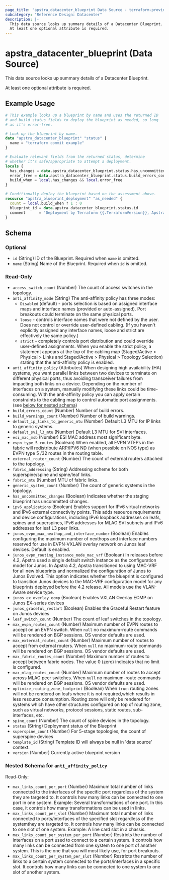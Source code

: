 ```yaml
---
page_title: "apstra_datacenter_blueprint Data Source - terraform-provider-apstra"
subcategory: "Reference Design: Datacenter"
description: |-
  This data source looks up summary details of a Datacenter Blueprint.
  At least one optional attribute is required.
---
```


# apstra_datacenter_blueprint (Data Source)

This data source looks up summary details of a Datacenter Blueprint.

At least one optional attribute is required.


## Example Usage

```terraform
# This example looks up a blueprint by name and uses the returned ID
# and build status fields to deploy the blueprint as needed, so long
# as it's error-free.

# Look up the blueprint by name.
data "apstra_datacenter_blueprint" "status" {
  name = "terraform commit example"
}

# Evaluate relevant fields from the returned status, determine
# whether it's safe/appropriate to attempt a deployment.
locals {
  has_changes = data.apstra_datacenter_blueprint.status.has_uncommitted_changes
  error_free = data.apstra_datacenter_blueprint.status.build_errors_count == 0
  build_when = local.has_changes && local.error_free
}

# Conditionally deploy the blueprint based on the assessment above.
resource "apstra_blueprint_deployment" "as_needed" {
  count = local.build_when ? 1 : 0
  blueprint_id = data.apstra_datacenter_blueprint.status.id
  comment      = "Deployment by Terraform {{.TerraformVersion}}, Apstra provider {{.ProviderVersion}}, User $USER."
}
```

<!-- schema generated by tfplugindocs -->
## Schema

### Optional

- `id` (String) ID of the Blueprint. Required when `name` is omitted.
- `name` (String) Name of the Blueprint. Required when `id` is omitted.

### Read-Only

- `access_switch_count` (Number) The count of access switches in the topology.
- `anti_affinity_mode` (String) The anti-affinity policy has three modes:
	* `Disabled` (default) - ports selection is based on assigned interface maps and interface names (provided or auto-assigned). Port breakouts could terminate on the same physical ports.
	* `loose` - controls interface names that were not defined by the user. Does not control or override user-defined cabling. (If you haven't explicitly assigned any interface names, loose and strict are effectively the same policy.)
	* `strict` - completely controls port distribution and could override user-defined assignments. When you enable the strict policy, a statement appears at the top of the cabling map (Staged/Active > Physical > Links and Staged/Active > Physical > Topology Selection) stating that the anti-affinity policy is enabled.
- `anti_affinity_policy` (Attributes) When designing high availability (HA) systems, you want parallel links between two devices to terminate on different physical ports, thus avoiding transceiver failures from impacting both links on a device. Depending on the number of interfaces on a system, manually modifying these links could be time-consuming. With the anti-affinity policy you can apply certain constraints to the cabling map to control automatic port assignments. (see [below for nested schema](#nestedatt--anti_affinity_policy))
- `build_errors_count` (Number) Number of build errors.
- `build_warnings_count` (Number) Number of build warnings.
- `default_ip_links_to_generic_mtu` (Number) Default L3 MTU for IP links to generic systems.
- `default_svi_l3_mtu` (Number) Default L3 MTU for SVI interfaces.
- `esi_mac_msb` (Number) ESI MAC address most significant byte.
- `evpn_type_5_routes` (Boolean) When enabled, all EVPN VTEPs in the fabric will redistribute ARP/IPV6 ND (when possible on NOS type) as EVPN type 5 /32 routes in the routing table.
- `external_router_count` (Number) The count of external routers attached to the topology.
- `fabric_addressing` (String) Addressing scheme for both superspine/spine and spine/leaf links.
- `fabric_mtu` (Number) MTU of fabric links.
- `generic_system_count` (Number) The count of generic systems in the topology.
- `has_uncommitted_changes` (Boolean) Indicates whether the staging blueprint has uncommitted changes.
- `ipv6_applications` (Boolean) Enables support for IPv6 virtual networks and IPv6 external connectivity points. This adds resource requirements and device configurations, including IPv6 loopback addresses on leafs, spines and superspines, IPv6 addresses for MLAG SVI subnets and IPv6 addresses for leaf L3 peer links.
- `junos_evpn_max_nexthop_and_interface_number` (Boolean) Enables configuring the maximum number of nexthops and interface numbers reserved for use in EVPN-VXLAN overlay network on Junos leaf devices. Default is enabled.
- `junos_evpn_routing_instance_mode_mac_vrf` (Boolean) In releases before 4.2, Apstra used a single default switch instance as the configuration model for Junos. In Apstra 4.2, Apstra transitioned to using MAC-VRF for all new blueprints and normalized the configuration of Junos to Junos Evolved. This option indicates whether the blueprint is configured to transition Junos devices to the MAC-VRF configuration model for any blueprints deployed before the 4.2 release. All models use the VLAN-Aware service type.
- `junos_ex_overlay_ecmp` (Boolean) Enables VXLAN Overlay ECMP on Junos EX-series devices
- `junos_graceful_restart` (Boolean) Enables the Graceful Restart feature on Junos devices
- `leaf_switch_count` (Number) The count of leaf switches in the topology.
- `max_evpn_routes_count` (Number) Maximum number of EVPN routes to accept on an EVPN switch. When `null` no maximum-route commands will be rendered on BGP sessions. OS vendor defaults are used.
- `max_external_routes_count` (Number) Maximum number of routes to accept from external routers. When `null` no maximum-route commands will be rendered on BGP sessions. OS vendor defaults are used.
- `max_fabric_routes_count` (Number) Maximum number of routes to accept between fabric nodes. The value 0 (zero) indicates that no limit is configured.
- `max_mlag_routes_count` (Number) Maximum number of routes to accept across MLAG peer switches. When `null` no maximum-route commands will be rendered on BGP sessions. OS vendor defaults are used.
- `optimize_routing_zone_footprint` (Boolean) When `true`: routing zones will not be rendered on leafs where it is not required,which results in less resource consumption. Routing zone will only be rendered for systems which have other structures configured on top of routing zone, such as virtual networks, protocol sessions, static routes, sub-interfaces, etc.
- `spine_count` (Number) The count of spine devices in the topology.
- `status` (String) Deployment status of the Blueprint
- `superspine_count` (Number) For 5-stage topologies, the count of superspine devices
- `template_id` (String) Template ID will always be null in 'data source' context.
- `version` (Number) Currently active blueprint version

<a id="nestedatt--anti_affinity_policy"></a>
### Nested Schema for `anti_affinity_policy`

Read-Only:

- `max_links_count_per_port` (Number) Maximum total number of links connected to the interfaces of the specific port regardless of the system they are targeted to. It controls how many links can be connected to one port in one system. Example: Several transformations of one port. In this case, it controls how many transformations can be used in links.
- `max_links_count_per_slot` (Number) Maximum total number of links connected to ports/interfaces of the specified slot regardless of the systemthey are targeted to. It controls how many links can be connected to one slot of one system. Example: A line card slot in a chassis.
- `max_links_count_per_system_per_port` (Number) Restricts the number of interfaces on a port used to connect to a certain system. It controls how many links can be connected from one system to one port of another system. This is the one that you will most likely use, for port breakouts.
- `max_links_count_per_system_per_slot` (Number) Restricts the number of links to a certain system connected to the ports/interfaces in a specific slot. It controls how many links can be connected to one system to one slot of another system.
